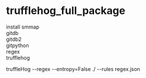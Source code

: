 # trufflehog_full_package

install smmap<br>
gitdb<br>
gitdb2<br>
gitpython<br>
regex<br>
trufflehog<br>


truffleHog --regex --entropy=False ./ --rules regex.json
